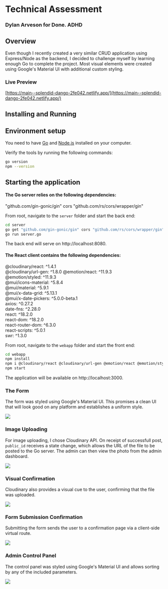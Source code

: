 # Technical Assessment
### Dylan Arveson for Done. ADHD

## Overview

Even though I recently created a very similar CRUD application using Express/Node as the backend, I decided to challenge myself by learning enough Go to complete the project. Most visual elements were created using Google's Material UI with additional custom styling.

### Live Preview
[https://main--splendid-dango-2fe042.netlify.app/](https://main--splendid-dango-2fe042.netlify.app/)

## Installing and Running

## Environment setup

You need to have [Go](https://golang.org/) and [Node.js](https://nodejs.org/) installed on your computer.

Verify the tools by running the following commands:

```sh
go version
npm --version
```  

## Starting the application

#### The Go server relies on the following dependencies:
  "github.com/gin-gonic/gin"
  cors "github.com/rs/cors/wrapper/gin"

From root, navigate to the `server` folder and start the back end:

```sh
cd server
go get "github.com/gin-gonic/gin" cors "github.com/rs/cors/wrapper/gin"
go run server.go
```
The back end will serve on http://localhost:8080.

#### The React client contains the following dependencies:    

@cloudinary/react: ^1.4.1    
@cloudinary/url-gen: ^1.8.0
@emotion/react: ^11.9.3    
@emotion/styled: ^11.9.3    
@mui/icons-material: ^5.8.4    
@mui/material: ^5.9.1    
@mui/x-data-grid: ^5.13.1    
@mui/x-date-pickers: ^5.0.0-beta.1    
axios: ^0.27.2    
date-fns: ^2.28.0    
react: ^18.2.0    
react-dom: ^18.2.0    
react-router-dom: ^6.3.0    
react-scripts: ^5.0.1    
swr: ^1.3.0  

From root, navigate to the `webapp` folder and start the front end:

```sh
cd webapp
npm install
npm i @cloudinary/react @cloudinary/url-gen @emotion/react @emotion/styled @mui/icons-material @mui/material @mui/x-data-grid @mui/x-date-pickers axios date-fns react react-dom react-router-dom react-scripts swr
npm start
```
The application will be available on http://localhost:3000.
 

### The Form
The form was styled using Google's Material UI. This promises a clean UI that will look good on any platform and establishes a uniform style. 

<img src="https://res.cloudinary.com/dctj8c2ow/image/upload/v1658282659/Screen_Shot_2022-07-19_at_6.56.38_PM_frnsdr.png"/>

### Image Uploading
For image uploading, I chose Cloudinary API. On receipt of successfull post, `public_id` receives a state change, which allows the URL of the file
to be posted to the Go server. The admin can then view the photo from the admin dashboard. 

<img src="https://res.cloudinary.com/dctj8c2ow/image/upload/v1658282660/Screen_Shot_2022-07-19_at_6.57.20_PM_mfh8av.png"/>

### Visual Confirmation
Cloudinary also provides a visual cue to the user, confirming that the file was uploaded. 

<img src="https://res.cloudinary.com/dctj8c2ow/image/upload/v1658282661/Screen_Shot_2022-07-19_at_6.58.42_PM_qwzgqj.png"/>

### Form Submission Confirmation
Submitting the form sends the user to a confirmation page via a client-side virtual route. 

<img src="https://res.cloudinary.com/dctj8c2ow/image/upload/v1658282618/Screen_Shot_2022-07-19_at_6.59.00_PM_eud06r.png"/>

### Admin Control Panel
The control panel was styled using Google's Material UI and allows sorting by any of the included parameters. 

<img src="https://res.cloudinary.com/dctj8c2ow/image/upload/v1658282618/Screen_Shot_2022-07-19_at_7.00.04_PM_cdgduf.png"/>
